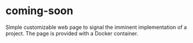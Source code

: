 # coming-soon
Simple customizable web page to signal the imminent implementation of a project. The page is provided with a Docker container.
